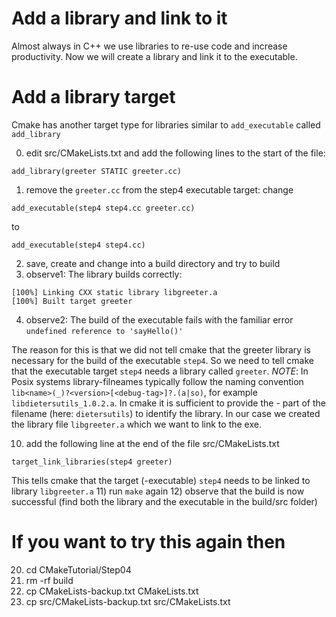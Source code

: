 # Add a library and link to it
Almost always in C++ we use libraries to re-use code and increase productivity.
Now we will create a library and link it to the executable.

# Add a library target
Cmake has another target type for libraries similar to `add_executable` called
`add_library`

00) edit src/CMakeLists.txt and add the following lines to the start of the file:
```
add_library(greeter STATIC greeter.cc)
```
01) remove the `greeter.cc` from the step4 executable target:
change
```
add_executable(step4 step4.cc greeter.cc)
```
to
```
add_executable(step4 step4.cc)
```
02) save, create and change into a build directory and try to build
03) observe1: The library builds correctly:
```
[100%] Linking CXX static library libgreeter.a
[100%] Built target greeter
```
04) observe2: The build of the executable fails with the familiar error `undefined reference to 'sayHello()'`

The reason for this is that we did not tell cmake that the greeter library is necessary for the build of the executable `step4`.
So we need to tell cmake that the executable target `step4` needs a library called `greeter`.
_NOTE_: In Posix systems library-filneames typically follow the naming convention `lib<name>(_)?<version>[<debug-tag>]?.(a|so)`,
        for example `libdietersutils_1.0.2.a`.
        In cmake it is sufficient to provide the <name> - part of the filename (here: `dietersutils`) to identify the library.
        In our case we created the library file `libgreeter.a` which we want to link to the exe.

10) add the following line at the end of the file src/CMakeLists.txt
```
target_link_libraries(step4 greeter)
```
This tells cmake that the target (-executable) `step4` needs to be linked to library `libgreeter.a`
11) run `make` again
12) observe that the build is now successful (find both the library and the executable in the build/src folder)

# If you want to try this again then
20) cd CMakeTutorial/Step04
21) rm -rf build
22) cp CMakeLists-backup.txt CMakeLists.txt
23) cp src/CMakeLists-backup.txt src/CMakeLists.txt
